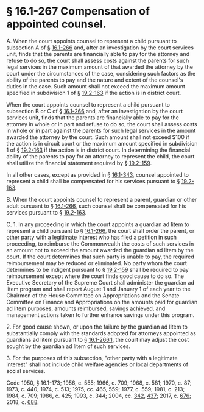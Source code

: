 # § 16.1-267 Compensation of appointed counsel.

<p>A. When the court appoints counsel to represent a child pursuant to subsection A of § <a href='/vacode/16.1-266/'>16.1-266</a> and, after an investigation by the court services unit, finds that the parents are financially able to pay for the attorney and refuse to do so, the court shall assess costs against the parents for such legal services in the maximum amount of that awarded the attorney by the court under the circumstances of the case, considering such factors as the ability of the parents to pay and the nature and extent of the counsel's duties in the case. Such amount shall not exceed the maximum amount specified in subdivision 1 of § <a href='/vacode/19.2-163/'>19.2-163</a> if the action is in district court.</p><p>When the court appoints counsel to represent a child pursuant to subsection B or C of § <a href='/vacode/16.1-266/'>16.1-266</a> and, after an investigation by the court services unit, finds that the parents are financially able to pay for the attorney in whole or in part and refuse to do so, the court shall assess costs in whole or in part against the parents for such legal services in the amount awarded the attorney by the court. Such amount shall not exceed $100 if the action is in circuit court or the maximum amount specified in subdivision 1 of § <a href='/vacode/19.2-163/'>19.2-163</a> if the action is in district court. In determining the financial ability of the parents to pay for an attorney to represent the child, the court shall utilize the financial statement required by § <a href='/vacode/19.2-159/'>19.2-159</a>.</p><p>In all other cases, except as provided in § <a href='/vacode/16.1-343/'>16.1-343</a>, counsel appointed to represent a child shall be compensated for his services pursuant to § <a href='/vacode/19.2-163/'>19.2-163</a>.</p><p>B. When the court appoints counsel to represent a parent, guardian or other adult pursuant to § <a href='/vacode/16.1-266/'>16.1-266</a>, such counsel shall be compensated for his services pursuant to § <a href='/vacode/19.2-163/'>19.2-163</a>.</p><p>C. 1. In any proceeding in which the court appoints a guardian ad litem to represent a child pursuant to § <a href='/vacode/16.1-266/'>16.1-266</a>, the court shall order the parent, or other party with a legitimate interest who has filed a petition in such proceeding, to reimburse the Commonwealth the costs of such services in an amount not to exceed the amount awarded the guardian ad litem by the court. If the court determines that such party is unable to pay, the required reimbursement may be reduced or eliminated. No party whom the court determines to be indigent pursuant to § <a href='/vacode/19.2-159/'>19.2-159</a> shall be required to pay reimbursement except where the court finds good cause to do so. The Executive Secretary of the Supreme Court shall administer the guardian ad litem program and shall report August 1 and January 1 of each year to the Chairmen of the House Committee on Appropriations and the Senate Committee on Finance and Appropriations on the amounts paid for guardian ad litem purposes, amounts reimbursed, savings achieved, and management actions taken to further enhance savings under this program.</p><p>2. For good cause shown, or upon the failure by the guardian ad litem to substantially comply with the standards adopted for attorneys appointed as guardians ad litem pursuant to § <a href='/vacode/16.1-266.1/'>16.1-266.1</a>, the court may adjust the cost sought by the guardian ad litem of such services.</p><p>3. For the purposes of this subsection, "other party with a legitimate interest" shall not include child welfare agencies or local departments of social services.</p><p>Code 1950, § 16.1-173; 1956, c. 555; 1966, c. 709; 1968, c. 581; 1970, c. 87; 1973, c. 440; 1974, c. 513; 1975, cc. 465, 559; 1977, c. 559; 1981, c. 213; 1984, c. 709; 1986, c. 425; 1993, c. 344; 2004, cc. <a href='http://lis.virginia.gov/cgi-bin/legp604.exe?041+ful+CHAP0342'>342</a>, <a href='http://lis.virginia.gov/cgi-bin/legp604.exe?041+ful+CHAP0437'>437</a>; 2017, c. <a href='http://lis.virginia.gov/cgi-bin/legp604.exe?171+ful+CHAP0676'>676</a>; 2018, c. <a href='http://lis.virginia.gov/cgi-bin/legp604.exe?181+ful+CHAP0688'>688</a>.</p>